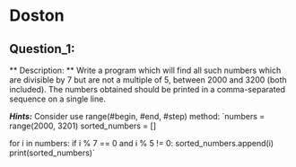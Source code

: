 # Doston




## Question_1: ##
** Description: **
Write a program which will find all such numbers which are divisible by 7 but are not a multiple of 5,
between 2000 and 3200 (both included).
The numbers obtained should be printed in a comma-separated sequence on a single line.

***Hints:***
Consider use range(#begin, #end, #step) method:
`numbers = range(2000, 3201)
 sorted_numbers = []

 for i in numbers:
    if i % 7 == 0 and i % 5 != 0:
        sorted_numbers.append(i)
 print(sorted_numbers)`



